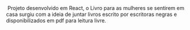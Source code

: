 <img src='https://ik.imagekit.io/imageslenny/tr:w-1366,h-634,cm-extract,x-0,y-134/Captura_de_tela_de_2021-01-22_08-01-19_ycmniAamb.png' alt=''>
Projeto desenvolvido em React, o Livro para as mulheres se sentirem em casa surgiu com a ideia de juntar livros escrito por escritoras negras e disponibilizados em pdf para leitura livre.
